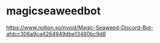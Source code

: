 # magicseaweedbot

https://www.notion.so/nvoid/Magic-Seaweed-Discord-Bot-afdcc306a9ca4264949dbe13480bc9d8
